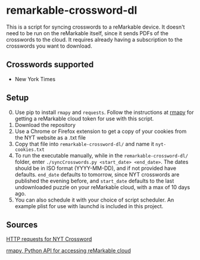 # remarkable-crossword-dl

This is a script for syncing crosswords to a reMarkable device. It doesn't need to be run on the reMarkable itself, since it sends PDFs of the crosswords to the cloud. It requires already having a subscription to the crosswords you want to download.

## Crosswords supported
- New York Times

## Setup
0. Use pip to install `rmapy` and `requests`. Follow the instructions at [rmapy](https://github.com/subutux/rmapy) for getting a reMarkable cloud token for use with this script.
1. Download the repository
2. Use a Chrome or Firefox extension to get a copy of your cookies from the NYT website as a .txt file
3. Copy that file into `remarkable-crossword-dl/` and name it `nyt-cookies.txt`
4. To run the executable manually, while in the `remarkable-crossword-dl/` folder, enter `./syncCrosswords.py <start_date> <end_date>`. The dates should be in ISO format (YYYY-MM-DD), and if not provided have defaults. `end_date` defaults to tomorrow, since NYT crosswords are published the evening before, and `start_date` defaults to the last undownloaded puzzle on your reMarkable cloud, with a max of 10 days ago.
5. You can also schedule it with your choice of script scheduler. An example plist for use with launchd is included in this project.

## Sources
[HTTP requests for NYT Crossword](https://www.reddit.com/r/crossword/comments/dqtnca/my_automatic_nyt_crossword_downloading_script/)

[rmapy, Python API for accessing reMarkable cloud](https://github.com/subutux/rmapy)
